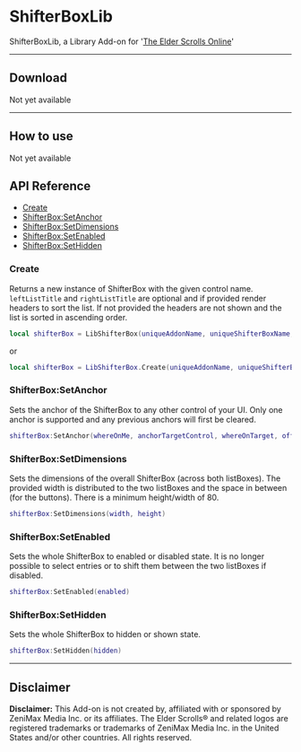 # ShifterBoxLib
ShifterBoxLib, a Library Add-on for '[The Elder Scrolls Online](https://www.elderscrollsonline.com/ "Home - The Elder Scrolls Online")'

***

## Download
Not yet available


***

## How to use
Not yet available




## API Reference
  * [Create](#create)
  * [ShifterBox:SetAnchor](#shifterbox-setanchor)
  * [ShifterBox:SetDimensions](#shifterbox-setdimensions)
  * [ShifterBox:SetEnabled](#shifterbox-setenabled)
  * [ShifterBox:SetHidden](#shifterbox-sethidden)

### Create
Returns a new instance of ShifterBox with the given control name. `leftListTitle` and `rightListTitle` are optional and if provided render headers to sort the list. If not provided the headers are not shown and the list is sorted in ascending order.
```lua
local shifterBox = LibShifterBox(uniqueAddonName, uniqueShifterBoxName, parentControl, leftListTitle, rightListTitle)
```
or
```lua
local shifterBox = LibShifterBox.Create(uniqueAddonName, uniqueShifterBoxName, parentControl, leftListTitle, rightListTitle)
```

### ShifterBox:SetAnchor
Sets the anchor of the ShifterBox to any other control of your UI. Only one anchor is supported and any previous anchors will first be cleared.
```lua
shifterBox:SetAnchor(whereOnMe, anchorTargetControl, whereOnTarget, offsetX, offsetY)
```

### ShifterBox:SetDimensions
Sets the dimensions of the overall ShifterBox (across both listBoxes). The provided width is distributed to the two listBoxes and the space in between (for the buttons). There is a minimum height/width of 80.
```lua
shifterBox:SetDimensions(width, height)
```

### ShifterBox:SetEnabled
Sets the whole ShifterBox to enabled or disabled state. It is no longer possible to select entries or to shift them between the two listBoxes if disabled.
```lua
shifterBox:SetEnabled(enabled)
```

### ShifterBox:SetHidden
Sets the whole ShifterBox to hidden or shown state.
```lua
shifterBox:SetHidden(hidden)
```

***

## Disclaimer

**Disclaimer:**
This Add-on is not created by, affiliated with or sponsored by ZeniMax Media Inc. or its affiliates. The Elder Scrolls® and related logos are registered trademarks or trademarks of ZeniMax Media Inc. in the United States and/or other countries. All rights reserved.